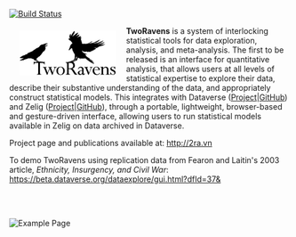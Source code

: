 [![Build Status](https://travis-ci.org/TwoRavens/TwoRavens.svg?branch=master)](https://travis-ci.org/TwoRavens/TwoRavens)

<a href="http://2ra.vn"><img src="assets/images/TwoRavens.png" align="left" height="80" vspace="8" hspace="18"></a>

**TwoRavens** is a system of interlocking statistical tools for data exploration, analysis, and meta-analysis.  The first to be released is an interface for quantitative analysis, that allows users at all levels of statistical expertise to explore their data, describe their substantive understanding of the data, and appropriately construct statistical models. This integrates with Dataverse ([Project](http://dataverse.org)|[GitHub](https://github.com/IQSS/dataverse)) and Zelig ([Project](http://zeligproject.org)|[GitHub](https://github.com/IQSS/Zelig)), through a portable, lightweight, browser-based and gesture-driven interface, allowing users to run statistical models available in Zelig on data archived in Dataverse.

Project page and publications available at:
http://2ra.vn

To demo TwoRavens using replication data from Fearon and Laitin's 2003 article, *Ethnicity, Insurgency, and Civil War*:
https://beta.dataverse.org/dataexplore/gui.html?dfId=37&

<br><br>

![Example Page](assets/images/example2Rpage.png)

